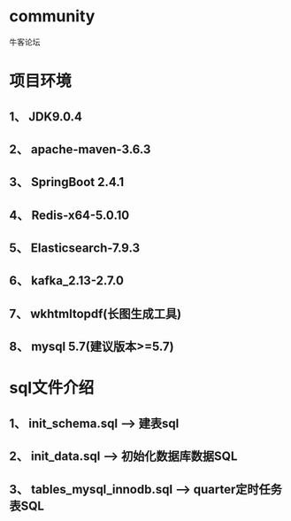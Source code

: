 # community
  牛客论坛

# 项目环境
## 1、 JDK9.0.4
## 2、 apache-maven-3.6.3
## 3、 SpringBoot 2.4.1
## 4、 Redis-x64-5.0.10
## 5、 Elasticsearch-7.9.3
## 6、 kafka_2.13-2.7.0
## 7、 wkhtmltopdf(长图生成工具)
## 8、 mysql 5.7(建议版本>=5.7)
# sql文件介绍
## 1、 init_schema.sql --> 建表sql
## 2、 init_data.sql --> 初始化数据库数据SQL
## 3、 tables_mysql_innodb.sql --> quarter定时任务表SQL
